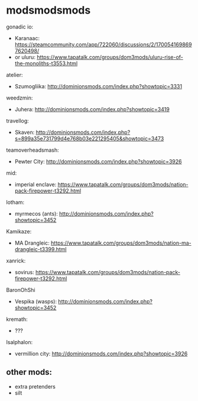 # modsmodsmods

gonadic io:
- Karanaac: https://steamcommunity.com/app/722060/discussions/2/1700541698697620498/
- or uluru: https://www.tapatalk.com/groups/dom3mods/uluru-rise-of-the-monoliths-t3553.html

atelier:
- Szumogliika: http://dominionsmods.com/index.php?showtopic=3331

weedzmin:
- Juhera: http://dominionsmods.com/index.php?showtopic=3419

travellog:
- Skaven: http://dominionsmods.com/index.php?s=899a35e731799d4e768b03e221295405&showtopic=3473

teamoverheadsmash:
- Pewter City: http://dominionsmods.com/index.php?showtopic=3926

mid:
- imperial enclave: https://www.tapatalk.com/groups/dom3mods/nation-pack-firepower-t3292.html

lotham:
- myrmecos (ants): http://dominionsmods.com/index.php?showtopic=3452

Kamikaze:
- MA Drangleic: https://www.tapatalk.com/groups/dom3mods/nation-ma-drangleic-t3399.html

xanrick:
- sovirus: https://www.tapatalk.com/groups/dom3mods/nation-pack-firepower-t3292.html

BaronOhShi
- Vespika (wasps): http://dominionsmods.com/index.php?showtopic=3452

kremath:
- ???

Isalphalon:
-  vermillion city: http://dominionsmods.com/index.php?showtopic=3926


## other mods:
- extra pretenders
- silt
